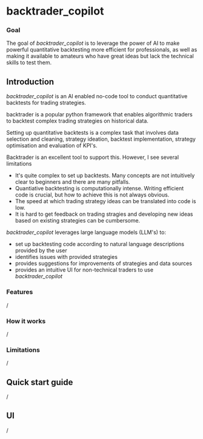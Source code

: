 # backtrader_copilot

### Goal

The goal of *backtrader_copilot* is to leverage the power of AI to make powerful quantitative backtesting more efficient for professionals, as well as making it available to amateurs who have great ideas but lack the technical skills to test them.

## Introduction

*backtrader_copilot* is an AI enabled no-code tool to conduct quantitative backtests for trading strategies.

backtrader is a popular python framework that enables algorithmic traders to backtest complex trading strategies on historical data.

Setting up quantitative backtests is a complex task that involves data selection and cleaning, strategy ideation, backtest implementation, strategy optimisation and evaluation of KPI's.

Backtrader is an excellent tool to support this. However, I see several limitations

- It's quite complex to set up backtests. Many concepts are not intuitively clear to beginners and there are many pitfalls.
- Quantiative backtesting is computationally intense. Writing efficient code is crucial, but how to achieve this is not always obvious.
- The speed at which trading strategy ideas can be translated into code is low.
- It is hard to get feedback on trading stragies and developing new ideas based on existing strategies can be cumbersome.

*backtrader_copilot* leverages large language models (LLM's) to:

- set up backtesting code according to natural language descriptions provided by the user
- identifies issues with provided strategies
- provides suggestions for improvements of strategies and data sources
- provides an intuitive UI for non-technical traders to use *backtrader_copilot*

### Features

/

### How it works

/

### Limitations

/

## Quick start guide

/

## UI

/
